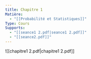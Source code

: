 ```yaml
---
title: Chapitre 1
Matière:
  - "[[Probabilité et Statistiques]]"
Type: Cours
Supports:
  - "[[seance1 2.pdf|seance1 2.pdf]]"
  - "[[seance2.pdf]]"
---
```

![[chapitre1 2.pdf|chapitre1 2.pdf]]

